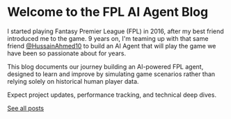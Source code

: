 # Welcome to the FPL AI Agent Blog

I started playing Fantasy Premier League (FPL) in 2016, after my best friend introduced me to the game. 9 years on, I'm teaming up with that same friend [@HussainAhmed10](https://github.com/HussainAhmed10) to build an AI Agent that will play the game we have been so passionate about for years.

This blog documents our journey building an AI-powered FPL agent, designed to learn and improve by simulating game scenarios rather than relying solely on historical human player data.  

Expect project updates, performance tracking, and technical deep dives.

[See all posts](./posts.md)
